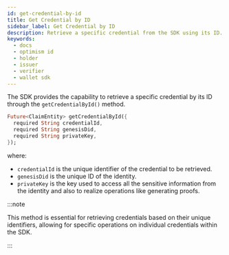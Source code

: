 ```yaml
---
id: get-credential-by-id
title: Get Credential by ID
sidebar_label: Get Credential by ID
description: Retrieve a specific credential from the SDK using its ID.
keywords:
  - docs
  - optimism id
  - holder
  - issuer
  - verifier
  - wallet sdk
---
```


The SDK provides the capability to retrieve a specific credential by its ID through the `getCredentialById()` method.

```dart
Future<ClaimEntity> getCredentialById({
  required String credentialId,
  required String genesisDid,
  required String privateKey,
});
```

where:

- `credentialId` is the unique identifier of the credential to be retrieved.
- `genesisDid` is the unique ID of the identity.
- `privateKey` is the key used to access all the sensitive information from the identity and also to
  realize operations like generating proofs.

:::note

This method is essential for retrieving credentials based on their unique identifiers, allowing for specific operations on individual credentials within the SDK.

:::
